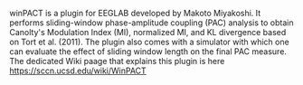 winPACT is a plugin for EEGLAB developed by Makoto Miyakoshi. It performs sliding-window phase-amplitude coupling (PAC) analysis to obtain Canolty's Modulation Index (MI), normalized MI, and KL divergence based on Tort et al. (2011). The plugin also comes with a simulator with which one can evaluate the effect of sliding window length on the final PAC measure. The dedicated Wiki paage that explains this plugin is here https://sccn.ucsd.edu/wiki/WinPACT
